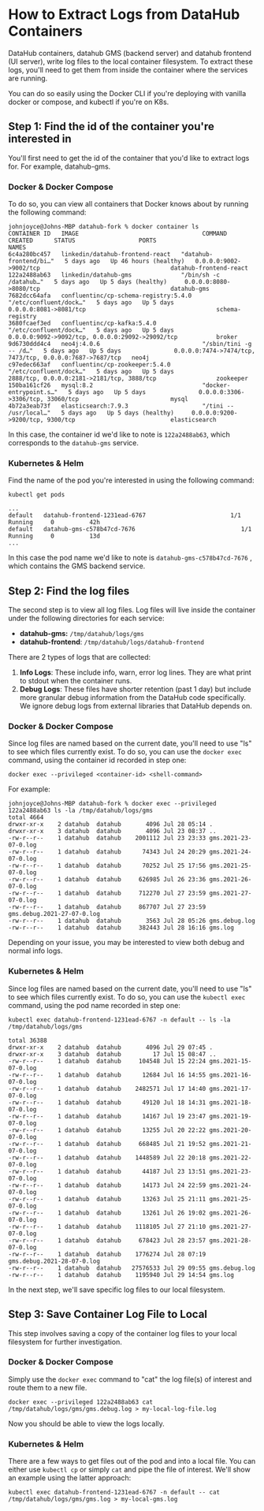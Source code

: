# How to Extract Logs from DataHub Containers

DataHub containers, datahub GMS (backend server) and datahub frontend (UI server), write log files to the local container filesystem. To extract these logs, you'll need to get them from inside the container where the services are running.

You can do so easily using the Docker CLI if you're deploying with vanilla docker or compose, and kubectl if you're on K8s. 

## Step 1: Find the id of the container you're interested in

You'll first need to get the id of the container that you'd like to extract logs for. For example, datahub-gms.

### Docker & Docker Compose

To do so, you can view all containers that Docker knows about by running the following command:

```
johnjoyce@Johns-MBP datahub-fork % docker container ls
CONTAINER ID   IMAGE                                   COMMAND                  CREATED      STATUS                  PORTS                                                      NAMES
6c4a280bc457   linkedin/datahub-frontend-react   "datahub-frontend/bi…"   5 days ago   Up 46 hours (healthy)   0.0.0.0:9002->9002/tcp                                     datahub-frontend-react
122a2488ab63   linkedin/datahub-gms              "/bin/sh -c /datahub…"   5 days ago   Up 5 days (healthy)     0.0.0.0:8080->8080/tcp                                     datahub-gms
7682dcc64afa   confluentinc/cp-schema-registry:5.4.0   "/etc/confluent/dock…"   5 days ago   Up 5 days               0.0.0.0:8081->8081/tcp                                     schema-registry
3680fcaef3ed   confluentinc/cp-kafka:5.4.0             "/etc/confluent/dock…"   5 days ago   Up 5 days               0.0.0.0:9092->9092/tcp, 0.0.0.0:29092->29092/tcp           broker
9d6730ddd4c4   neo4j:4.0.6                             "/sbin/tini -g -- /d…"   5 days ago   Up 5 days               0.0.0.0:7474->7474/tcp, 7473/tcp, 0.0.0.0:7687->7687/tcp   neo4j
c97edec663af   confluentinc/cp-zookeeper:5.4.0         "/etc/confluent/dock…"   5 days ago   Up 5 days               2888/tcp, 0.0.0.0:2181->2181/tcp, 3888/tcp                 zookeeper
150ba161cf26   mysql:8.2                               "docker-entrypoint.s…"   5 days ago   Up 5 days               0.0.0.0:3306->3306/tcp, 33060/tcp                          mysql
4b72a3eab73f   elasticsearch:7.9.3                     "/tini -- /usr/local…"   5 days ago   Up 5 days (healthy)     0.0.0.0:9200->9200/tcp, 9300/tcp                           elasticsearch
```

In this case, the container id we'd like to note is `122a2488ab63`, which corresponds to the `datahub-gms` service.

### Kubernetes & Helm

Find the name of the pod you're interested in using the following command:

```
kubectl get pods

...
default   datahub-frontend-1231ead-6767                        1/1     Running     0          42h
default   datahub-gms-c578b47cd-7676                              1/1     Running     0          13d
...
```

In this case the pod name we'd like to note is `datahub-gms-c578b47cd-7676` , which contains the GMS backend service.

## Step 2: Find the log files

The second step is to view all log files. Log files will live inside the container under the following directories for each service:

- **datahub-gms:** `/tmp/datahub/logs/gms`
- **datahub-frontend**: `/tmp/datahub/logs/datahub-frontend`

There are 2 types of logs that are collected:

1. **Info Logs**: These include info, warn, error log lines. They are what print to stdout when the container runs.
2. **Debug Logs**: These files have shorter retention (past 1 day) but include more granular debug information from the DataHub code specifically. We ignore debug logs from external libraries that DataHub depends on.

### Docker & Docker Compose

Since log files are named based on the current date, you'll need to use "ls" to see which files currently exist. To do so, you can use the `docker exec` command, using the container id recorded in step one:

```
docker exec --privileged <container-id> <shell-command> 
```

For example:

```
johnjoyce@Johns-MBP datahub-fork % docker exec --privileged 122a2488ab63 ls -la /tmp/datahub/logs/gms 
total 4664
drwxr-xr-x    2 datahub  datahub       4096 Jul 28 05:14 .
drwxr-xr-x    3 datahub  datahub       4096 Jul 23 08:37 ..
-rw-r--r--    1 datahub  datahub    2001112 Jul 23 23:33 gms.2021-23-07-0.log
-rw-r--r--    1 datahub  datahub      74343 Jul 24 20:29 gms.2021-24-07-0.log
-rw-r--r--    1 datahub  datahub      70252 Jul 25 17:56 gms.2021-25-07-0.log
-rw-r--r--    1 datahub  datahub     626985 Jul 26 23:36 gms.2021-26-07-0.log
-rw-r--r--    1 datahub  datahub     712270 Jul 27 23:59 gms.2021-27-07-0.log
-rw-r--r--    1 datahub  datahub     867707 Jul 27 23:59 gms.debug.2021-27-07-0.log
-rw-r--r--    1 datahub  datahub       3563 Jul 28 05:26 gms.debug.log
-rw-r--r--    1 datahub  datahub     382443 Jul 28 16:16 gms.log
```

Depending on your issue, you may be interested to view both debug and normal info logs.

### Kubernetes & Helm

Since log files are named based on the current date, you'll need to use "ls" to see which files currently exist. To do so, you can use the `kubectl exec` command, using the pod name recorded in step one:

```
kubectl exec datahub-frontend-1231ead-6767 -n default -- ls -la /tmp/datahub/logs/gms

total 36388
drwxr-xr-x    2 datahub  datahub       4096 Jul 29 07:45 .
drwxr-xr-x    3 datahub  datahub         17 Jul 15 08:47 ..
-rw-r--r--    1 datahub  datahub     104548 Jul 15 22:24 gms.2021-15-07-0.log
-rw-r--r--    1 datahub  datahub      12684 Jul 16 14:55 gms.2021-16-07-0.log
-rw-r--r--    1 datahub  datahub    2482571 Jul 17 14:40 gms.2021-17-07-0.log
-rw-r--r--    1 datahub  datahub      49120 Jul 18 14:31 gms.2021-18-07-0.log
-rw-r--r--    1 datahub  datahub      14167 Jul 19 23:47 gms.2021-19-07-0.log
-rw-r--r--    1 datahub  datahub      13255 Jul 20 22:22 gms.2021-20-07-0.log
-rw-r--r--    1 datahub  datahub     668485 Jul 21 19:52 gms.2021-21-07-0.log
-rw-r--r--    1 datahub  datahub    1448589 Jul 22 20:18 gms.2021-22-07-0.log
-rw-r--r--    1 datahub  datahub      44187 Jul 23 13:51 gms.2021-23-07-0.log
-rw-r--r--    1 datahub  datahub      14173 Jul 24 22:59 gms.2021-24-07-0.log
-rw-r--r--    1 datahub  datahub      13263 Jul 25 21:11 gms.2021-25-07-0.log
-rw-r--r--    1 datahub  datahub      13261 Jul 26 19:02 gms.2021-26-07-0.log
-rw-r--r--    1 datahub  datahub    1118105 Jul 27 21:10 gms.2021-27-07-0.log
-rw-r--r--    1 datahub  datahub     678423 Jul 28 23:57 gms.2021-28-07-0.log
-rw-r--r--    1 datahub  datahub    1776274 Jul 28 07:19 gms.debug.2021-28-07-0.log
-rw-r--r--    1 datahub  datahub   27576533 Jul 29 09:55 gms.debug.log
-rw-r--r--    1 datahub  datahub    1195940 Jul 29 14:54 gms.log
```

In the next step, we'll save specific log files to our local filesystem.

## Step 3: Save Container Log File to Local

This step involves saving a copy of the container log files to your local filesystem for further investigation.

### Docker & Docker Compose

Simply use the `docker exec` command to "cat" the log file(s) of interest and route them to a new file.

```
docker exec --privileged 122a2488ab63 cat /tmp/datahub/logs/gms/gms.debug.log > my-local-log-file.log
```

Now you should be able to view the logs locally.

### Kubernetes & Helm

There are a few ways to get files out of the pod and into a local file. You can either use `kubectl cp` or simply `cat` and pipe the file of interest. We'll show an example using the latter approach:

```
kubectl exec datahub-frontend-1231ead-6767 -n default -- cat /tmp/datahub/logs/gms/gms.log > my-local-gms.log
```